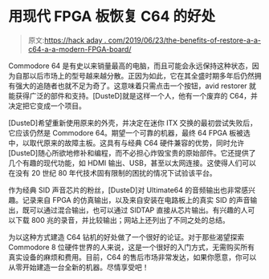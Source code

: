# 用现代 FPGA 板恢复 C64 的好处

> 原文:[https://hack aday . com/2019/06/23/the-benefits-of-restore-a-a-c64-a-a-modern-FPGA-board/](https://hackaday.com/2019/06/23/the-benefits-of-restoring-a-c64-with-a-modern-fpga-board/)

Commodore 64 是有史以来销量最高的电脑，而且可能会永远保持这种状态，因为自那以后市场上的型号越来越分散。正因为如此，它在其全盛时期多年后仍然拥有强大的追随者也就不足为奇了。这意味着只需点击一个按钮，avid restorer 就能获得广泛的部件和支持。[DusteD]就是这样一个人，他有一个废弃的 C64，并决定把它变成一个项目。

[DusteD]希望重新使用原来的外壳，并决定在迷你 ITX 交换的最初尝试失败后，它应该仍然是 Commodore 64。期望一个可靠的机器，最终 64 FPGA 板被选中，以取代原来的故障主板。这具有与经典 C64 硬件兼容的优势，同时允许[DusteD]随心所欲地修补和编程，而不必担心炸毁宝贵的原始部件。它还提供了几个有趣的现代功能，如 HDMI 输出、USB，甚至以太网连接。这使得人们可以在没有 20 世纪 80 年代技术固有限制的困扰的情况下试验该平台。

作为经典 SID 声音芯片的粉丝，[DusteD]对 Ultimate64 的音频输出也非常感兴趣。记录来自 FPGA 的仿真输出，以及来自安装在电路板上的真实 SID 的声音输出，既可以通过混合输出，也可以通过 SIDTAP 直接从芯片输出。有兴趣的人可以下载 800 兆的录音，并比较输出；网站上还列出了不同之处的总结。

为以这种方式建造 C64 钻机的好处做了一个很好的论证。对于那些渴望探索 Commodore 8 位硬件世界的人来说，这是一个很好的入门方式，无需购买所有真实设备的麻烦和费用。目前，C64 的售后市场非常发达，如果你愿意，你可以从零开始建造一台全新的机器。尽情享受吧！
